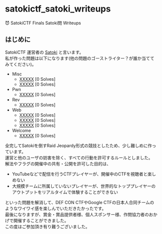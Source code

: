 # satokictf_satoki_writeups
😈 SatokiCTF Finals Satoki問 Writeups

## はじめに
SatokiCTF 運営者の [Satoki](https://twitter.com/satoki00) と言います。  
私が作った問題は以下になります(他の問題のゴーストライター？が誰か当ててみてください)。  

- Misc
  - [XXXXX](Misc/XXXXX) [0 Solves]  
  - [XXXXX](Misc/XXXXX) [0 Solves]  
- Pwn
  - [XXXXX](Pwn/XXXXX) [0 Solves]  
- Rev
  - [XXXXX](Rev/XXXXX) [0 Solves]  
- Web
  - [XXXXX](Web/XXXXX) [0 Solves]  
  - [XXXXX](Web/XXXXX) [0 Solves]  
  - [XXXXX](Web/XXXXX) [0 Solves]  
- Welcome
  - [XXXXX](Welcome/XXXXX) [0 Solves]  

全完してSatokiを倒すRaid Jeopardy形式の競技としたため、少し難しめに作っています。  
運営と他のユーザの妨害を除く、すべての行動を許可するルールとしました。  
解法やフラグの開催中の共有・公開を許可した目的は、

- YouTubeなどで配信を行うCTFプレイヤーが、開催中のCTFを視聴者と楽しめない  
- 大規模チームに所属していないプレイヤーが、世界的なトッププレイヤーのアウトプットをリアルタイムで体験することができない  

といった問題を解消して、DEF CON CTFやGoogle CTFの日本人合同チームのようなワイワイ感を楽しんでいただきたかったです。  
最後になりますが、賞金・賞品提供者様、個人スポンサー様、作問協力者のおかげで開催することができました。  
この度はご参加頂き有り難うございました。  